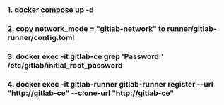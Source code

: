 ### 1. docker compose up -d
### 2. copy network_mode = "gitlab-network" to runner/gitlab-runner/config.toml
### 3. docker exec -it gitlab-ce grep 'Password:' /etc/gitlab/initial_root_password
### 4. docker exec -it gitlab-runner gitlab-runner register --url "http://gitlab-ce" --clone-url "http://gitlab-ce"
